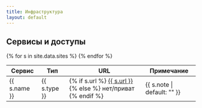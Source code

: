 ```yaml
---
title: Инфраструктура
layout: default
---
```


## Сервисы и доступы

<table>
  <thead>
    <tr><th>Сервис</th><th>Тип</th><th>URL</th><th>Примечание</th></tr>
  </thead>
  <tbody>
  {% for s in site.data.sites %}
    <tr>
      <td>{{ s.name }}</td>
      <td>{{ s.type }}</td>
      <td>
        {% if s.url %}
          <a href="{{ s.url }}" target="_blank" rel="noopener">{{ s.url }}</a>
        {% else %}
          <span class="tag">нет/приват</span>
        {% endif %}
      </td>
      <td>{{ s.note | default: "" }}</td>
    </tr>
  {% endfor %}
  </tbody>
</table>
